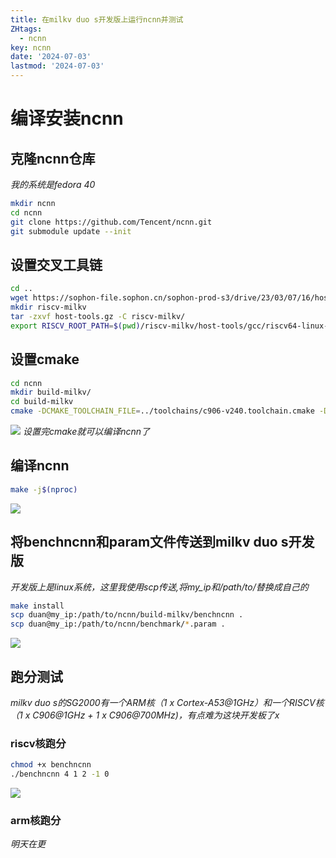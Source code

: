 ```yaml
---
title: 在milkv duo s开发版上运行ncnn并测试
ZHtags: 
  - ncnn
key: ncnn
date: '2024-07-03'
lastmod: '2024-07-03'
---
```

# 编译安装ncnn
## 克隆ncnn仓库
*我的系统是fedora 40*
```bash
mkdir ncnn
cd ncnn
git clone https://github.com/Tencent/ncnn.git
git submodule update --init
```
## 设置交叉工具链
```bash
cd ..
wget https://sophon-file.sophon.cn/sophon-prod-s3/drive/23/03/07/16/host-tools.tar.gz
mkdir riscv-milkv
tar -zxvf host-tools.gz -C riscv-milkv/
export RISCV_ROOT_PATH=$(pwd)/riscv-milkv/host-tools/gcc/riscv64-linux-x86_64
```
## 设置cmake
```bash
cd ncnn
mkdir build-milkv/
cd build-milkv
cmake -DCMAKE_TOOLCHAIN_FILE=../toolchains/c906-v240.toolchain.cmake -DCMAKE_BUILD_TYPE=release -DNCNN_BUILD_TESTS=ON -DNCNN_OPENMP=OFF -DNCNN_THREADS=OFF -DNCNN_RUNTIME_CPU=OFF -DNCNN_RVV=ON -DNCNN_SIMPLEOCV=ON -DNCNN_BUILD_EXAMPLES=ON ..
```
![](/images/ncnn-milkv-cmake.png)
*设置完cmake就可以编译ncnn了*
## 编译ncnn
```bash
make -j$(nproc)
```
![](/images/ncnn-milkv-compile.png)
## 将benchncnn和param文件传送到milkv duo s开发版
*开发版上是linux系统，这里我使用scp传送,将my_ip和/path/to/替换成自己的*
```bash
make install
scp duan@my_ip:/path/to/ncnn/build-milkv/benchncnn .
scp duan@my_ip:/path/to/ncnn/benchmark/*.param .
```
![](/images/ncnn-milkv-push.png)
## 跑分测试
*milkv duo s的SG2000有一个ARM核（1 x Cortex-A53@1GHz）和一个RISCV核（1 x C906@1GHz + 1 x C906@700MHz)，有点难为这块开发板了x*
### riscv核跑分
```bash
chmod +x benchncnn
./benchncnn 4 1 2 -1 0
```
![](/images/milkv-ncnn-benchmark.png)
### arm核跑分
*明天在更*